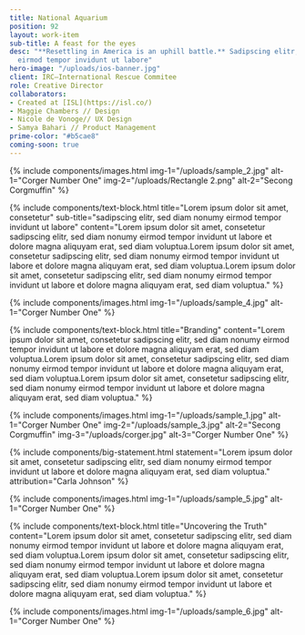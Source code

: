 ```yaml
---
title: National Aquarium
position: 92
layout: work-item
sub-title: A feast for the eyes
desc: "**Resettling in America is an uphill battle.** Sadipscing elitr, sed diam nonumy
  eirmod tempor invidunt ut labore"
hero-image: "/uploads/ios-banner.jpg"
client: IRC—International Rescue Commitee
role: Creative Director
collaborators:
- Created at [ISL](https://isl.co/)
- Maggie Chambers // Design
- Nicole de Vonoge// UX Design
- Samya Bahari // Product Management
prime-color: "#b5cae8"
coming-soon: true
---
```


{% include components/images.html
    img-1="/uploads/sample_2.jpg"
    alt-1="Corger Number One"
    img-2="/uploads/Rectangle 2.png"
    alt-2="Secong Corgmuffin"
%}

{% include components/text-block.html
    title="Lorem ipsum dolor sit amet, consetetur"
    sub-title="sadipscing elitr, sed diam nonumy eirmod tempor invidunt ut labore"
    content="Lorem ipsum dolor sit amet, consetetur sadipscing elitr, sed diam nonumy eirmod tempor invidunt ut labore et dolore magna aliquyam erat, sed diam voluptua.Lorem ipsum dolor sit amet, consetetur sadipscing elitr, sed diam nonumy eirmod tempor invidunt ut labore et dolore magna aliquyam erat, sed diam voluptua.Lorem ipsum dolor sit amet, consetetur sadipscing elitr, sed diam nonumy eirmod tempor invidunt ut labore et dolore magna aliquyam erat, sed diam voluptua."
%}

{% include components/images.html
    img-1="/uploads/sample_4.jpg"
    alt-1="Corger Number One"
%}

{% include components/text-block.html
    title="Branding"
    content="Lorem ipsum dolor sit amet, consetetur sadipscing elitr, sed diam nonumy eirmod tempor invidunt ut labore et dolore magna aliquyam erat, sed diam voluptua.Lorem ipsum dolor sit amet, consetetur sadipscing elitr, sed diam nonumy eirmod tempor invidunt ut labore et dolore magna aliquyam erat, sed diam voluptua.Lorem ipsum dolor sit amet, consetetur sadipscing elitr, sed diam nonumy eirmod tempor invidunt ut labore et dolore magna aliquyam erat, sed diam voluptua."
%}

{% include components/images.html
    img-1="/uploads/sample_1.jpg"
    alt-1="Corger Number One"
    img-2="/uploads/sample_3.jpg"
    alt-2="Secong Corgmuffin"
    img-3="/uploads/corger.jpg"
    alt-3="Corger Number One"
%}

{% include components/big-statement.html
    statement="Lorem ipsum dolor sit amet, consetetur sadipscing elitr, sed diam nonumy eirmod tempor invidunt ut labore et dolore magna aliquyam erat, sed diam voluptua."
    attribution="Carla Johnson"
%}

{% include components/images.html
    img-1="/uploads/sample_5.jpg"
    alt-1="Corger Number One"
%}

{% include components/text-block.html
    title="Uncovering the Truth"
    content="Lorem ipsum dolor sit amet, consetetur sadipscing elitr, sed diam nonumy eirmod tempor invidunt ut labore et dolore magna aliquyam erat, sed diam voluptua.Lorem ipsum dolor sit amet, consetetur sadipscing elitr, sed diam nonumy eirmod tempor invidunt ut labore et dolore magna aliquyam erat, sed diam voluptua.Lorem ipsum dolor sit amet, consetetur sadipscing elitr, sed diam nonumy eirmod tempor invidunt ut labore et dolore magna aliquyam erat, sed diam voluptua."
%}

{% include components/images.html
    img-1="/uploads/sample_6.jpg"
    alt-1="Corger Number One"
%}

